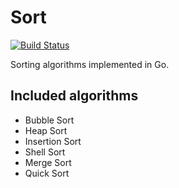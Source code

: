 # Sort

[![Build Status](https://travis-ci.org/MarcoTomasRodriguez/sort.svg?branch=master)](https://travis-ci.org/MarcoTomasRodriguez/sort)

Sorting algorithms implemented in Go.

## Included algorithms

* Bubble Sort
* Heap Sort
* Insertion Sort
* Shell Sort
* Merge Sort
* Quick Sort
